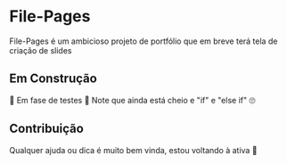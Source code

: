 # File-Pages

File-Pages é um ambicioso projeto de portfólio que em breve terá tela de criação de slides

## Em Construção

🚧 Em fase de testes 🚧 Note que ainda está cheio e "if" e "else if" 🙄

## Contribuição

Qualquer ajuda ou dica é muito bem vinda, estou voltando à ativa 🚀